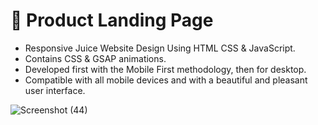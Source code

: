 # 🍊 Product Landing Page 
- Responsive Juice Website Design Using HTML CSS & JavaScript.
- Contains CSS & GSAP animations.
- Developed first with the Mobile First methodology, then for desktop.
- Compatible with all mobile devices and with a beautiful and pleasant user interface.
  
![Screenshot (44)](https://github.com/Ash0807/Product-Landing-Page-/assets/93093775/5f8c0a7c-97e6-4370-9761-3ece9e8cffcb)

